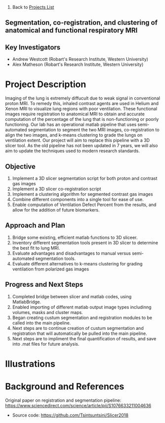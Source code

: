 1. Back to [Projects List](../../README.md#ProjectsList)

## Segmentation, co-registration, and clustering of anatomical and functional respiratory MRI

## Key Investigators
- Andrew Westcott (Robart's Research Institute, Western University)
- Alex Matheson (Robart's Research Institute, Western University)

# Project Description
Imaging of the lung is extremely diffucult due to weak signal in conventional proton MRI. To remedy this, inhaled contrast agents are used in Helium and Xenon MRI
to visualize lung regions with poor ventilation. These functional images require registration to anatomical MRI to obtain and accurate computation
of the percentage of the lung that is non-functioning or poorly functioning. Our lab has an operational matlab pipeline that uses semi-automated segmentation to segment the
two MRI images, co-registration to align the two images, and k-means clustering to grade the lungs on ventilation extent. Our project will aim to replace this pipeline with
a 3D slicer tool. As the old pipeline has not been updated in 7 years, we will also aim to update the techniques used to modern research standards.

## Objective
1. Implement a 3D slicer segmentation script for both proton and contrast gas images
2. Implement a 3D slicer co-registration script
3. Implement a clustering algorithm for segmented contrast gas images
4. Combine different components into a single tool for ease of use.
5. Enable computation of Ventilation Defect Percent from the results, and allow for the addition of future biomarkers.

## Approach and Plan
1. Bridge some existing, efficient matlab functions to 3D sliceer.
2. Inventory different segmentation tools present in 3D slicer to determine the best fit to lung MRI.
3. Evaluate advantages and disadvantages to manual versus semi-automated segmentation tools.
4. Evaluate different alternatives to k-means clustering for grading ventilation from polarized gas images

## Progress and Next Steps
1. Completed bridge between slicer and matlab codes, using MatlabBridge.
2. Enabled importing of different matlab output image types includinng volumes, masks and cluster maps.
3. Began creating custum segmentation and registration modules to be called into the main pipeline.
4. Next steps are to continue creation of custum segmentation and registration that will automatically be pulled into the main pipeline.
5. Next steps are to impliment the final quantification of results, and save into .mat files for future analysis.
<!--Describe progress and next steps in a few bullet points as you are making progress.-->

# Illustrations

<!--Add pictures and links to videos that demonstrate what has been accomplished.-->

<!--![Description of picture](Example2.jpg)-->

<!--![Some more images](Example2.jpg)-->

# Background and References
Original paper on registration and segmentation pipeline: https://www.sciencedirect.com/science/article/pii/S1076633211004636
<!--Use this space for information that may help people better understand your project, like links to papers, source code, or data.-->

- Source code: https://github.com/Tsintsuntsini/Slicer2018
<!-- - Documentation: https://link.to.docs -->
<!-- - Test data: https://link.to.test.data -->
